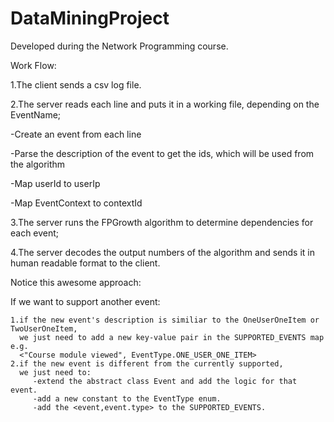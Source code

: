 # DataMiningProject

Developed during the Network Programming course.

Work Flow:

1.The client sends a csv log file.

2.The server reads each line and puts it in a working file, depending on the EventName;

  -Create an event from each line
  
  -Parse the description of the event to get the ids, which will be used from the algorithm
  
  -Map userId to userIp
  
  -Map EventContext to contextId
  
3.The server runs the FPGrowth algorithm to determine dependencies for each event;

4.The server decodes the output numbers of the algorithm and sends it in human readable format to the client.

Notice this awesome approach:

If we want to support another event:

    1.if the new event's description is similiar to the OneUserOneItem or TwoUserOneItem,
      we just need to add a new key-value pair in the SUPPORTED_EVENTS map e.g.
      <"Course module viewed", EventType.ONE_USER_ONE_ITEM>
    2.if the new event is different from the currently supported, 
      we just need to:
         -extend the abstract class Event and add the logic for that event.
         -add a new constant to the EventType enum.
         -add the <event,event.type> to the SUPPORTED_EVENTS.
        
